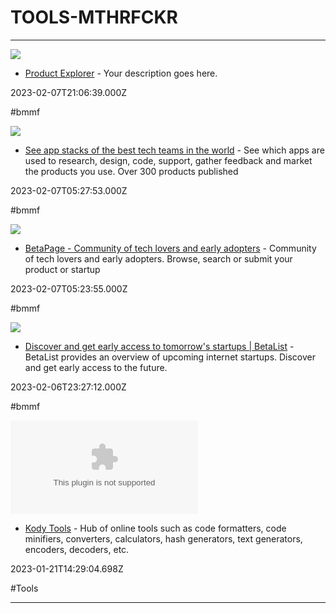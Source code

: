 # TOOLS-MTHRFCKR

---

![](https://rdl.ink/render/https%3A%2F%2Fproductexplorer.io)

- [Product Explorer](https://productexplorer.io) - Your description goes here.

2023-02-07T21:06:39.000Z

#bmmf

![](https://uploads-ssl.webflow.com/62016cc9f65de938902f2f84/62332bc8301d992a091e0b4a_seo.png)

- [See app stacks of the best tech teams in the world](https://www.companies.tools) - See which apps are used to research, design, code, support, gather feedback and market the products you use. Over 300 products published

2023-02-07T05:27:53.000Z

#bmmf

![](https://rdl.ink/render/https%3A%2F%2Fbetapage.co)

- [BetaPage - Community of tech lovers and early adopters](https://betapage.co) - Community of tech lovers and early adopters. Browse, search or submit your product or startup

2023-02-07T05:23:55.000Z

#bmmf

![](https://betalist.com/assets/homepage-36700538c405f4ff92f1ba94fdf8c4f6b74136e32294d510d69506b100666d4c.jpg)

- [Discover and get early access to tomorrow's startups | BetaList](https://betalist.com) - BetaList provides an overview of upcoming internet startups. Discover and get early access to the future.

2023-02-06T23:27:12.000Z

#bmmf

![](https://rdl.ink/render/https%3A%2F%2Fwww.kodytools.com)

- [Kody Tools](https://www.kodytools.com) - Hub of online tools such as code formatters, code minifiers, converters, calculators, hash generators, text generators, encoders, decoders, etc.

2023-01-21T14:29:04.698Z

#Tools

---

